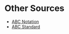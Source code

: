 # Other Sources

+ [ABC Notation](https://abcnotation.com/)
+ [ABC Standard](https://abcnotation.com/wiki/abc:standard:v2.1)